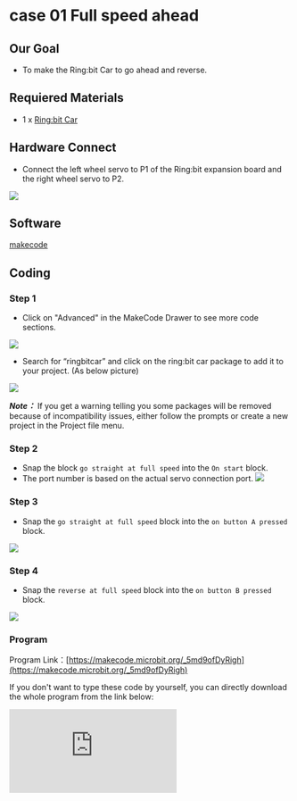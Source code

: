 ﻿# case 01 Full speed ahead

## Our Goal

- To make the Ring:bit Car to go ahead and reverse.

## Requiered Materials

- 1 x [Ring:bit Car](https://shop.elecfreaks.com/products/elecfreaks-micro-bit-ring-bit-v2-car-kit-without-micro-bit-board?_pos=4&_sid=66ba68dec&_ss=r)

## Hardware Connect

- Connect the left wheel servo to P1 of the Ring:bit expansion board and the right wheel servo to P2.

![](https://wiki-media-ef.oss-cn-hongkong.aliyuncs.com/i18n/en/docusaurus-plugin-content-docs/current/microbit/microbit-smart-car/microbit-ringbit-car-v2/images/jBVHea8.png)

## Software

[makecode](https://makecode.microbit.org/#)

## Coding

### Step 1
- Click on "Advanced" in the MakeCode Drawer to see more code sections.


![](https://wiki-media-ef.oss-cn-hongkong.aliyuncs.com/i18n/en/docusaurus-plugin-content-docs/current/microbit/microbit-smart-car/microbit-ringbit-car-v2/images/2qCyzQ7.png)

- Search for “ringbitcar” and click on the ring:bit car package to add it to your project. (As below picture)

![](https://wiki-media-ef.oss-cn-hongkong.aliyuncs.com/i18n/en/docusaurus-plugin-content-docs/current/microbit/microbit-smart-car/microbit-ringbit-car-v2/images/1Wq2Mov.jpg)

***Note：*** If you get a warning telling you some packages will be removed because of incompatibility issues, either follow the prompts or create a new project in the Project file menu.

### Step 2

- Snap the block `go straight at full speed` into the `On start` block.
- The port number is based on the actual servo connection port.
![](https://wiki-media-ef.oss-cn-hongkong.aliyuncs.com/i18n/en/docusaurus-plugin-content-docs/current/microbit/microbit-smart-car/microbit-ringbit-car-v2/images/igG5TVD.png)

### Step 3

- Snap the `go straight at full speed` block into the `on button A pressed` block.

![](https://wiki-media-ef.oss-cn-hongkong.aliyuncs.com/i18n/en/docusaurus-plugin-content-docs/current/microbit/microbit-smart-car/microbit-ringbit-car-v2/images/Wyo2R9B.png)


### Step 4

- Snap the `reverse at full speed` block into the `on button B pressed` block.

![](https://wiki-media-ef.oss-cn-hongkong.aliyuncs.com/i18n/en/docusaurus-plugin-content-docs/current/microbit/microbit-smart-car/microbit-ringbit-car-v2/images/jHFkpm1.png)

### Program

Program Link：[https://makecode.microbit.org/_5md9ofDyRigh](https://makecode.microbit.org/_5md9ofDyRigh)

If you don't want to type these code by yourself, you can directly download the whole program from the link below:

<div
    style={{
        position: 'relative',
        paddingBottom: '60%',
        overflow: 'hidden',
    }}
>
    <iframe
        src="https://makecode.microbit.org/_5md9ofDyRigh"
        frameborder="0"
        sandbox="allow-popups allow-forms allow-scripts allow-same-origin"
        style={{
            position: 'absolute',
            width: '100%',
            height: '100%',
        }}
    />
</div>


## Completed!

- When button A is pressed, the car will go straight at full speed.
- When button B is pressed, the car will reverse at full speed.
![](https://wiki-media-ef.oss-cn-hongkong.aliyuncs.com/i18n/en/docusaurus-plugin-content-docs/current/microbit/microbit-smart-car/microbit-ringbit-car-v2/images/wwV0YDe.jpg)

## Think

How can you make your car to stop when button A is pressed ?

## Questions



## More Information
